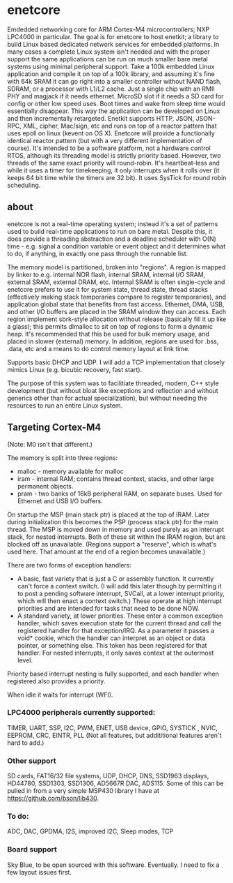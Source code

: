 # enetcore

Emdedded networking core for ARM Cortex-M4 microcontrollers; NXP LPC4000 in particular.  The goal is for enetcore to host enetkit; a library to build Linux based dedicated network services for embedded platforms.  In many cases a complete Linux system isn't needed and with the proper support the same applications can be run on much smaller bare metal systems using minimal peripheral support.  Take a 100k embedded Linux application and compile it on top of a 100k library, and assuming it's fine with 64k SRAM it can go right into a smaller controller without NAND flash, SDRAM, or a processor with L1/L2 cache.  Just a single chip with an RMII PHY and magjack if it needs ethernet.  MicroSD slot if it needs a SD card for config or other low speed uses.  Boot times and wake from sleep time would essentially disappear.  This way the application can be developed on Linux and then incrementally retargeted.  Enetkit supports HTTP, JSON, JSON-RPC, XML, cipher, Mac/sign, etc and runs on top of a reactor pattern that uses epoll on linux (kevent on OS X).  Enetcore will provide a functionally identical reactor pattern (but with a very different implementation of course). It's intended to be a software platform, not a hardware control RTOS, although its threading model is strictly priority based.  However, two threads of the same exact priority will round-robin.  It's heartbeat-less and while it uses a timer for timekeeping, it only interrupts when it rolls over (it keeps 64 bit time while the timers are 32 bit).  It uses SysTick for round robin scheduling.

## about

enetcore is not a real-time operating system; instead it's a set of patterns used to build real-time applications to run
on bare metal.  Despite this, it does provide a threading abstraction and a deadline scheduler with O(N) time - e.g.
signal a condition variable or event object and it determines what to do, if anything, in exactly one pass through
the runnable list.

The memory model is partitioned, broken into "regions".  A region is mapped by linker to e.g. internal NOR flash, internal
SRAM, internal I/O SRAM, external SRAM, external DRAM, etc.  Internal SRAM is often single-cycle and enetcore prefers to
use it for system state, thread state, thread stacks (effectively making stack temporaries compare to register temporaries),
and application global state that benefits from fast access.  Ethernet, DMA, USB, and other I/O buffers are placed in the
SRAM window they can access.  Each region implement sbrk-style allocation without release (basically fill it up like a glass);
this permits dlmalloc to sit on top of regions to form a dynamic heap.  It's recommended that this be used for bulk memory
usage, and placed in slower (external) memory.  In addition, regions are used for .bss, .data, etc and a means to do control
memory layout at link time.

Supports basic DHCP and UDP.  I will add a TCP implementation that closely mimics Linux (e.g. bicubic recovery, fast start).

The purpose of this system was to facilitiate threaded, modern, C++ style development (but without bloat like exceptions and
reflection and without generics other than for actual specialization), but without 
needing the resources to run an entire Linux system. 

## Targeting Cortex-M4

(Note: M0 isn't that different.)

The memory is split into three regions:

* malloc - memory available for malloc
* iram   - internal RAM; contains thread context, stacks, and other large permanent objects.
* pram   - two banks of 16kB peripheral RAM, on separate buses.  Used for Ethernet and USB I/O buffers.

On startup the MSP (main stack ptr) is placed at the top of IRAM.  Later during initialization this becomes the PSP (process stack ptr) for the main thread.  The MSP is moved down in memory and used purely as an interrupt stack, for nested interrupts.
Both of these sit within the IRAM region, but are blocked off as unavailable.  (Regions support a "reserve", which is what's used here.  That amount at the end of a region becomes unavailable.)

There are two forms of exception handlers:

* A basic, fast variety that is just a C or assembly function.  It currently can't force a context switch. (I will add this
 later though by permitting it to post a pending software interrupt, SVCall, at a lower interrupt priority, which will 
 then enact a context switch.)  These operate at high interrupt priorities and are intended for tasks that need to be done NOW.
* A standard variety, at lower priorities.  These enter a common exception handler, which saves execution state for the
current thread and call the registered handler for that exception/IRQ.  As a parameter it passes a void* cookie, which the
handler can interpret as an object or data pointer, or something else.  This token has been registered for that handler.  For
nested interrupts, it only saves context at the outermost level.

Priority based interrupt nesting is fully supported, and each handler when registered also provides a priority.

When idle it waits for interrupt (WFI).

### LPC4000 peripherals currently supported:

TIMER, UART, SSP, I2C, PWM, ENET, USB device, GPIO, SYSTICK , NVIC, EEPROM, CRC, EINTR, PLL
(Not all features, but addititional features aren't hard to add.)

### Other support

SD cards, FAT16/32 file systems, UDP, DHCP, DNS, SSD1963 displays, HD44780, SSD1303, SSD1306, AD5667R DAC, ADS115.  Some of this can be pulled in from a very simple MSP430 library I have at https://github.com/bson/lib430.

### To do:

ADC, DAC, GPDMA, I2S, improved I2C, Sleep modes, TCP

### Board support

Sky Blue, to be open sourced with this software.  Eventually.  I need to fix a few layout issues first.

